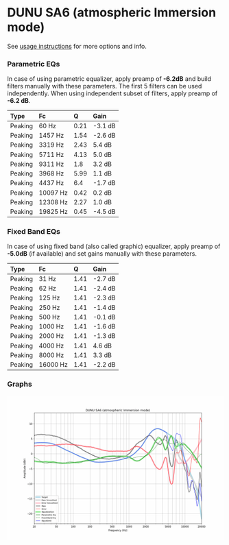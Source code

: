 # DUNU SA6 (atmospheric Immersion mode)
See [usage instructions](https://github.com/jaakkopasanen/AutoEq#usage) for more options and info.

### Parametric EQs
In case of using parametric equalizer, apply preamp of **-6.2dB** and build filters manually
with these parameters. The first 5 filters can be used independently.
When using independent subset of filters, apply preamp of **-6.2 dB**.

| Type    | Fc       |    Q | Gain    |
|:--------|:---------|:-----|:--------|
| Peaking | 60 Hz    | 0.21 | -3.1 dB |
| Peaking | 1457 Hz  | 1.54 | -2.6 dB |
| Peaking | 3319 Hz  | 2.43 | 5.4 dB  |
| Peaking | 5711 Hz  | 4.13 | 5.0 dB  |
| Peaking | 9311 Hz  | 1.8  | 3.2 dB  |
| Peaking | 3968 Hz  | 5.99 | 1.1 dB  |
| Peaking | 4437 Hz  | 6.4  | -1.7 dB |
| Peaking | 10097 Hz | 0.42 | 0.2 dB  |
| Peaking | 12308 Hz | 2.27 | 1.0 dB  |
| Peaking | 19825 Hz | 0.45 | -4.5 dB |

### Fixed Band EQs
In case of using fixed band (also called graphic) equalizer, apply preamp of **-5.0dB**
(if available) and set gains manually with these parameters.

| Type    | Fc       |    Q | Gain    |
|:--------|:---------|:-----|:--------|
| Peaking | 31 Hz    | 1.41 | -2.7 dB |
| Peaking | 62 Hz    | 1.41 | -2.4 dB |
| Peaking | 125 Hz   | 1.41 | -2.3 dB |
| Peaking | 250 Hz   | 1.41 | -1.4 dB |
| Peaking | 500 Hz   | 1.41 | -0.1 dB |
| Peaking | 1000 Hz  | 1.41 | -1.6 dB |
| Peaking | 2000 Hz  | 1.41 | -1.3 dB |
| Peaking | 4000 Hz  | 1.41 | 4.6 dB  |
| Peaking | 8000 Hz  | 1.41 | 3.3 dB  |
| Peaking | 16000 Hz | 1.41 | -2.2 dB |

### Graphs
![](./DUNU%20SA6%20(atmospheric%20Immersion%20mode).png)